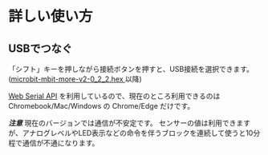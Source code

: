 # 詳しい使い方

## USBでつなぐ

「シフト」キーを押しながら接続ボタンを押すと、USB接続を選択できます。
([microbit-mbit-more-v2-0_2_2.hex ](https://github.com/microbit-more/pxt-mbit-more-v2/releases/tag/0.2.2) 以降)

[Web Serial API](https://wicg.github.io/serial/) を利用しているので、現在のところ利用できるのは Chromebook/Mac/Windows の Chrome/Edge だけです。

***注意***
現在のバージョンでは通信が不安定です。
センサーの値は利用できますが、アナログレベルやLED表示などの命令を伴うブロックを連続して使うと10分程で通信が不通になります。